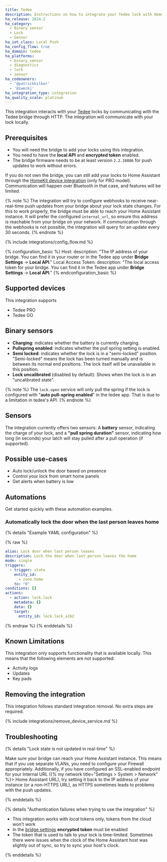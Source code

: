 ```yaml
---
title: Tedee
description: Instructions on how to integrate your Tedee lock with Home Assistant.
ha_release: 2024.2
ha_category:
  - Binary sensor
  - Lock
  - Sensor
ha_iot_class: Local Push
ha_config_flow: true
ha_domain: tedee
ha_platforms:
  - binary_sensor
  - diagnostics
  - lock
  - sensor
ha_codeowners:
  - '@patrickhilker'
  - '@zweckj'
ha_integration_type: integration
ha_quality_scale: platinum
---
```


This integration interacts with your [Tedee](https://tedee.com) locks by communicating with the Tedee bridge through HTTP. The integration will communicate with your lock locally.

## Prerequisites

- You will need the bridge to add your locks using this integration.
- You need to have the **local API** and **encrypted token** enabled.
- The bridge firmware needs to be at least version `2.2.18086` for push updates to work without errors.

If you do not own the bridge, you can still add your locks to Home Assistant through the [HomeKit device integration](/integrations/homekit_controller/) (only for PRO model). Communication will happen over Bluetooth in that case, and features will be limited.

{% note %}
The integration will try to configure webhooks to receive near-real-time push updates from your bridge about your lock state changes. For this to work properly, the bridge must be able to reach your Home Assistant instance. It will prefer the configured `internal_url`, so ensure this address is reachable from your bridge on your network. If communication through the webhooks is not possible, the integration will query for an update every 30 seconds.
{% endnote %}

{% include integrations/config_flow.md %}

{% configuration_basic %}
Host:
  description: "The IP address of your bridge. You can find it in your router or in the Tedee app under **Bridge Settings** -> **Local API**."
Local Access Token:
  description: "The local access token for your bridge. You can find it in the Tedee app under **Bridge Settings** -> **Local API**."
{% endconfiguration_basic %}

## Supported devices

This integration supports

- Tedee PRO
- Tedee GO

## Binary sensors

- **Charging**: indicates whether the battery is currently charging.
- **Pullspring enabled**: indicates whether the pull spring setting is enabled.
- **Semi locked**: indicates whether the lock is in a "semi-locked" position. "Semi-locked" means the lock has been turned manually and is between its normal end positions. The lock itself will be unavailable in this position.
- **Lock uncalibrated** (disabled by default): Shows when the lock is in an "uncalibrated state".

{% note %}
The `lock.open` service will only pull the spring if the lock is configured with "**auto pull-spring enabled**" in the tedee app. That is due to a limitation in tedee's API.
{% endnote %}

## Sensors

The integration currently offers two sensors: A **battery** sensor, indicating the charge of your lock, and a **"pull spring duration"** sensor, indicating how long (in seconds) your latch will stay pulled after a pull operation (if supported).

## Possible use-cases

- Auto lock/unlock the door based on presence
- Control your lock from smart home panels
- Get alerts when battery is low

## Automations

Get started quickly with these automation examples.

### Automatically lock the door when the last person leaves home

{% details "Example YAML configuration" %}

{% raw %}

```yaml
alias: Lock door when last person leaves
description: Lock the door when last person leaves the home
mode: single
triggers:
  - trigger: state
    entity_id:
      - zone.home
    to: "0"
conditions: []
actions:
  - action: lock.lock
    metadata: {}
    data: {}
    target:
      entity_id: lock.lock_a1b2
```

{% endraw %} {% enddetails %}

## Known Limitations

This integration only supports functionality that is available locally. This means that the following elements are not supported:

- Activity logs
- Updates
- Key pads

## Removing the integration

This integration follows standard integration removal. No extra steps are required.

{% include integrations/remove_device_service.md %}

## Troubleshooting

{% details "Lock state is not updated in real-time" %}

Make sure your bridge can reach your Home Assistant instance. This means that if you use separate VLANs, you need to configure your Firewall appropriately. Additionally, if you have configured an SSL-enabled endpoint for your Internal URL ({% my network title="Settings > System > Network" %}> Home Assistant URL), try setting it back to the IP address of your instance (or a non-HTTPS URL), as HTTPS sometimes leads to problems with the push updates.

{% enddetails %}

{% details "Authentication failures when trying to use the integration" %}

- This integration works with *local* tokens only, tokens from the cloud won't work
- In the [bridge settings](https://docs.tedee.com/bridge-api#tag/Authenticate) **encrypted token** must be enabled
- The token that is used to talk to your lock is time-limited. Sometimes there were issues when the clock of the Home Assistant host was slightly out of sync, so try to sync your host's clock.

{% enddetails %}
